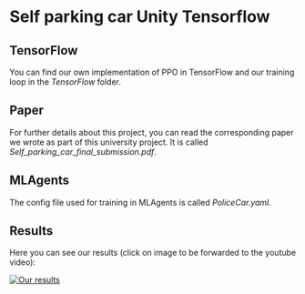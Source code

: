 # Self parking car Unity Tensorflow
 
## TensorFlow
You can find our own implementation of PPO in TensorFlow and our training loop in the *TensorFlow* folder.

## Paper
For further details about this project, you can read the corresponding paper we wrote as part of this university project. It is called *Self_parking_car_final_submission.pdf*.

## MLAgents
The config file used for training in MLAgents is called *PoliceCar.yaml*.

## Results
Here you can see our results (click on image to be forwarded to the youtube video):

[![Our results](https://img.youtube.com/vi/MoKuiS49GTk/0.jpg)](https://www.youtube.com/watch?v=MoKuiS49GTk)
